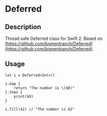 # Deferred

## Description

Thread safe Deferred class for Swift 2. Based on [https://github.com/bignerdranch/Deferred](https://github.com/bignerdranch/Deferred).

## Usage

    let i = Deferred<Int>()

    i.map {
        return "The number is \($0)"
    }.then {
        print($0)
    }

    i.fill(42) // "The number is 42"
